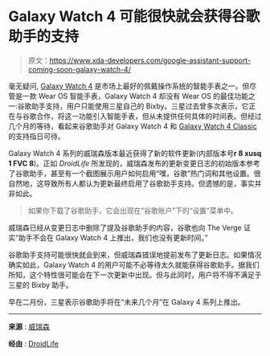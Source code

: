 # Galaxy Watch 4 可能很快就会获得谷歌助手的支持

> 原文：<https://www.xda-developers.com/google-assistant-support-coming-soon-galaxy-watch-4/>

毫无疑问, [Galaxy Watch 4](https://www.xda-developers.com/samsung-galaxy-watch-4/) 是市场上最好的佩戴操作系统的智能手表之一。但尽管是一款 Wear OS 智能手表，Galaxy Watch 4 却没有 Wear OS 的最佳功能之一:谷歌助手支持，用户只能使用三星自己的 Bixby。三星过去曾多次表示，它正在与谷歌合作，将这一功能引入智能手表，但从未提供任何具体的时间表。但经过几个月的等待，看起来谷歌助手对 Galaxy Watch 4 和 [Galaxy Watch 4 Classic](https://www.xda-developers.com/samsung-galaxy-watch-4-classic-review/) 的支持指日可待。

Galaxy Watch 4 系列的威瑞森版本最近获得了新的软件更新(内部版本号**r 8 xusq 1 FVC 8**)。正如 *DroidLife* 所发现的，威瑞森发布的更新变更日志的初始版本参考了谷歌助手，甚至有一个截图展示用户如何启用“嘿，谷歌”热门词和其他设置。很自然地，这导致所有人都认为更新最终启用了谷歌助手支持。但遗憾的是，事实并非如此。

> 如果你下载了谷歌助手，它会出现在“谷歌账户”下的“设置”菜单中。

威瑞森已经从变更日志中删除了提及谷歌助手的内容，谷歌也向 The Verge 证实“助手不会在 Galaxy Watch 4 上推出，我们也没有更新时间。”

谷歌助手支持可能很快就会到来，但威瑞森错误地提前发布了更新日志。如果情况确实如此，Galaxy Watch 4 的用户可能不必等待太久就能获得谷歌助手。据我们所知，这个特性很可能会在下一次更新中出现。但与此同时，用户将不得不满足于三星的 Bixby 助手。

早在二月份，三星表示谷歌助手将在“未来几个月”在 Galaxy 4 系列上推出。

* * *

**来源** : [威瑞森](https://www.anrdoezrs.net/links/100122946/type/dlg/sid/UUxdaUeUpU41082/https://www.verizon.com/support/samsung-galaxy-watch4-update/)

**经由** : [DroidLife](https://www.droid-life.com/2022/04/20/galaxy-watch-4-google-assistant-update/)